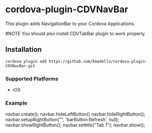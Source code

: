 
# cordova-plugin-CDVNavBar

This plugin adds NavigationBar to your Cordova Applications.

#NOTE
You should also install CDVTabBar plugin to work properly.


## Installation

    cordova plugin add https://github.com/Emadello/cordova-plugin-CDVNavBar.git


### Supported Platforms

- iOS

### Example

navbar.create();
navbar.hideLeftButton()
navbar.hideRightButton();
navbar.setupRightButton("", 'barButton:Refresh', null);
navbar.showRightButton();
navbar.settitle("Tab 1");
navbar.show();
